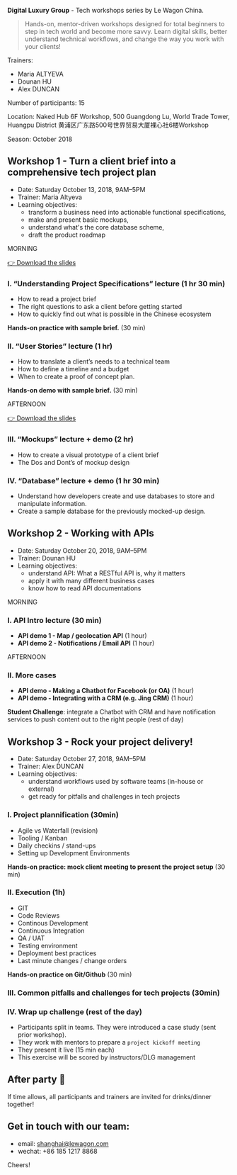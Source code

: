 **Digital Luxury Group** - Tech workshops series by Le Wagon China.

> Hands-on, mentor-driven workshops designed for total beginners to step in tech world and become more savvy. Learn digital skills, better understand technical workflows, and change the way you work with your clients!

Trainers: 

- Maria ALTYEVA
- Dounan HU
- Alex DUNCAN

Number of participants: 15

Location: Naked Hub 6F Workshop, 500 Guangdong Lu, World Trade Tower, Huangpu District
黄浦区广东路500号世界贸易大厦裸心社6楼Workshop

Season: October 2018

## Workshop 1 - Turn a client brief into a comprehensive tech project plan

- Date: Saturday October 13, 2018, 9AM–5PM
- Trainer: Maria Altyeva
- Learning objectives: 
	- transform a business need into actionable functional specifications, 
	- make and present basic mockups, 
	- understand what's the core database scheme, 
	- draft the product roadmap

MORNING

[👉 Download the slides](https://github.com/tgenaitay/DLGtechseries/raw/master/DLG%20Day%201%20Part%201%20Business%20Plan.pdf)

### I. “Understanding Project Specifications” lecture (1 hr 30 min)

- How to read a project brief
- The right questions to ask a client before getting started
- How to quickly find out what is possible in the Chinese ecosystem

**Hands-on practice with sample brief.** (30 min)

### II. “User Stories” lecture (1 hr)

- How to translate a client’s needs to a technical team
- How to define a timeline and a budget
- When to create a proof of concept plan.

**Hands-on demo with sample brief.** (30 min)

AFTERNOON

[👉 Download the slides](https://github.com/tgenaitay/DLGtechseries/raw/master/DLG%20Day%201%20Part%202%20Mockup%20DB.pdf)

### III. “Mockups” lecture + demo (2 hr)

- How to create a visual prototype of a client brief
- The Dos and Dont’s of mockup design

### IV. “Database” lecture + demo (1 hr 30 min)

- Understand how developers create and use databases to store and manipulate information.
- Create a sample database for the previously mocked-up design.


## Workshop 2 - Working with APIs

- Date: Saturday October 20, 2018, 9AM–5PM
- Trainer: Dounan HU
- Learning objectives: 
	- understand API: What a RESTful API is, why it matters
	- apply it with many different business cases
	- know how to read API documentations

MORNING

### I. API Intro lecture (30 min)

- **API demo 1 - Map / geolocation API** (1 hour)
- **API demo 2 - Notifications / Email API** (1 hour)

AFTERNOON

### II. More cases


- **API demo - Making a Chatbot for Facebook (or OA)** (1 hour)
- **API demo - Integrating with a CRM (e.g. Jing CRM)** (1 hour)

**Student Challenge**: integrate a Chatbot with CRM and have notification services to push content out to the right people (rest of day)


## Workshop 3 - Rock your project delivery!

- Date: Saturday October 27, 2018, 9AM–5PM
- Trainer: Alex DUNCAN
- Learning objectives: 
	- understand workflows used by software teams (in-house or external)
	- get ready for pitfalls and challenges in tech projects

### I. Project plannification (30min)

- Agile vs Waterfall (revision)
- Tooling / Kanban
- Daily checkins / stand-ups
- Setting up Development Environments

**Hands-on practice: mock client meeting to present the project setup** (30 min)

### II. Execution (1h)

- GIT
- Code Reviews
- Continous Development
- Continuous Integration
- QA / UAT
- Testing environment
- Deployment best practices
- Last minute changes / change orders

**Hands-on practice on Git/Github** (30 min)

### III. Common pitfalls and challenges for tech projects (30min)

### IV. Wrap up challenge (rest of the day)

- Participants split in teams. They were introduced a case study (sent prior workshop).
- They work with mentors to prepare a `project kickoff meeting`
- They present it live (15 min each)
- This exercise will be scored by instructors/DLG management


## After party 🎉

If time allows, all participants and trainers are invited for drinks/dinner together!


## Get in touch with our team:

- email: shanghai@lewagon.com
- wechat: +86 185 1217 8868

Cheers!
